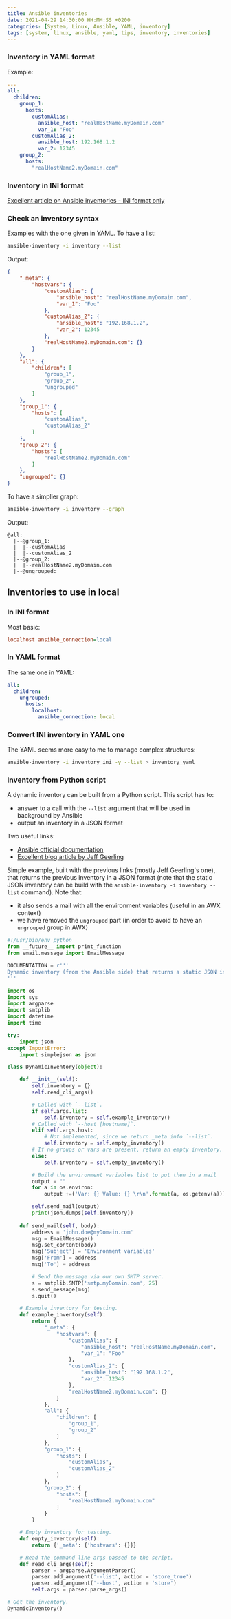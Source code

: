 ```yaml
---
title: Ansible inventories
date: 2021-04-29 14:30:00 HH:MM:SS +0200
categories: [System, Linux, Ansible, YAML, inventory]
tags: [system, linux, ansible, yaml, tips, inventory, inventories]
---
```


### Inventory in YAML format

Example:

```yaml
---
all:
  children:
    group_1:
      hosts:
        customAlias:
          ansible_host: "realHostName.myDomain.com" 
          var_1: "Foo" 
        customAlias_2:
          ansible_host: 192.168.1.2 
          var_2: 12345 
    group_2:
      hosts:
        "realHostName2.myDomain.com"
```

### Inventory in INI format

[Excellent article on Ansible inventories - INI format only](https://www.digitalocean.com/community/tutorials/how-to-set-up-ansible-inventories)

### Check an inventory syntax

Examples with the one given in YAML. To have a list:

```bash
ansible-inventory -i inventory --list
```

Output:

```json
{
    "_meta": {
        "hostvars": {
            "customAlias": {
                "ansible_host": "realHostName.myDomain.com",
                "var_1": "Foo"
            },
            "customAlias_2": {
                "ansible_host": "192.168.1.2",
                "var_2": 12345
            },
            "realHostName2.myDomain.com": {}
        }
    },
    "all": {
        "children": [
            "group_1",
            "group_2",
            "ungrouped"
        ]
    },
    "group_1": {
        "hosts": [
            "customAlias",
            "customAlias_2"
        ]
    },
    "group_2": {
        "hosts": [
            "realHostName2.myDomain.com"
        ]
    },
    "ungrouped": {}
}
```

To have a simplier graph:

```bash
ansible-inventory -i inventory --graph
```

Output:

```text
@all:
  |--@group_1:
  |  |--customAlias
  |  |--customAlias_2
  |--@group_2:
  |  |--realHostName2.myDomain.com
  |--@ungrouped:
```

## Inventories to use in local

### In INI format

Most basic:

```ini
localhost ansible_connection=local
```

### In YAML format

The same one in YAML:

```yaml
all:
  children:
    ungrouped:
      hosts:
        localhost:
          ansible_connection: local
```

### Convert INI inventory in YAML one

The YAML seems more easy to me to manage complex structures:

```bash
ansible-inventory -i inventory_ini -y --list > inventory_yaml
```

### Inventory from Python script

A dynamic inventory can be built from a Python script. This script has to:

* answer to a call with the `--list` argument that will be used in background by Ansible
* output an inventory in a JSON format

Two useful links:

* [Ansible official documentation](https://docs.ansible.com/ansible/latest/user_guide/intro_dynamic_inventory.html)
* [Excellent blog article by Jeff Geerling](https://www.jeffgeerling.com/blog/creating-custom-dynamic-inventories-ansible)

Simple example, built with the previous links (mostly Jeff Geerling's one), that returns the previous inventory in a JSON format (note that the static JSON inventory can be build with the `ansible-inventory -i inventory --list` command). Note that:

* it also sends a mail with all the environment variables (useful in an AWX context)
* we have removed the `ungrouped` part (in order to avoid to have an `ungrouped` group in AWX)

```python
#!/usr/bin/env python
from __future__ import print_function
from email.message import EmailMessage

DOCUMENTATION = r'''
Dynamic inventory (from the Ansible side) that returns a static JSON inventory.
'''

import os
import sys
import argparse
import smtplib
import datetime
import time

try:
    import json
except ImportError:
    import simplejson as json

class DynamicInventory(object):

    def __init__(self):
        self.inventory = {}
        self.read_cli_args()

        # Called with `--list`.
        if self.args.list:
            self.inventory = self.example_inventory()
        # Called with `--host [hostname]`.
        elif self.args.host:
            # Not implemented, since we return _meta info `--list`.
            self.inventory = self.empty_inventory()
        # If no groups or vars are present, return an empty inventory.
        else:
            self.inventory = self.empty_inventory()

        # Build the environment variables list to put then in a mail
        output = ""
        for a in os.environ:
            output +=('Var: {} Value: {} \r\n'.format(a, os.getenv(a)))

        self.send_mail(output)
        print(json.dumps(self.inventory))
        
    def send_mail(self, body):
        address = 'john.doe@myDomain.com'
        msg = EmailMessage()
        msg.set_content(body)
        msg['Subject'] = 'Environment variables'
        msg['From'] = address
        msg['To'] = address

        # Send the message via our own SMTP server.
        s = smtplib.SMTP('smtp.myDomain.com', 25)
        s.send_message(msg)
        s.quit()

    # Example inventory for testing.
    def example_inventory(self):
        return {
            "_meta": {
                "hostvars": {
                    "customAlias": {
                        "ansible_host": "realHostName.myDomain.com",
                        "var_1": "Foo"
                    },
                    "customAlias_2": {
                        "ansible_host": "192.168.1.2",
                        "var_2": 12345
                    },
                    "realHostName2.myDomain.com": {}
                }
            },
            "all": {
                "children": [
                    "group_1",
                    "group_2"
                ]
            },
            "group_1": {
                "hosts": [
                    "customAlias",
                    "customAlias_2"
                ]
            },
            "group_2": {
                "hosts": [
                    "realHostName2.myDomain.com"
                ]
            }
        }

    # Empty inventory for testing.
    def empty_inventory(self):
        return {'_meta': {'hostvars': {}}}

    # Read the command line args passed to the script.
    def read_cli_args(self):
        parser = argparse.ArgumentParser()
        parser.add_argument('--list', action = 'store_true')
        parser.add_argument('--host', action = 'store')
        self.args = parser.parse_args()

# Get the inventory.
DynamicInventory()
```
